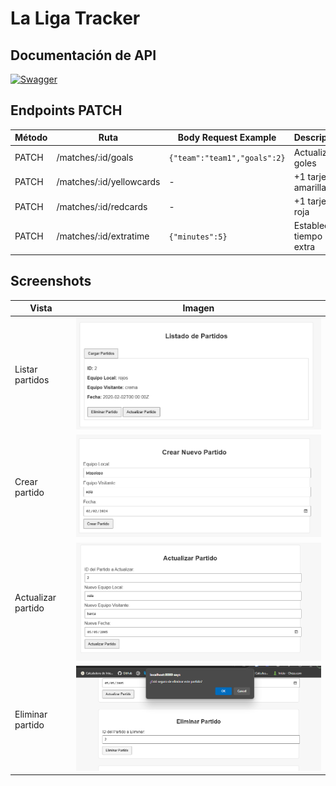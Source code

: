 # La Liga Tracker

## Documentación de API
[![Swagger](https://img.shields.io/badge/Swagger-Documentación-blue)](http://localhost:8080/swagger/index.html)


## Endpoints PATCH
| Método | Ruta                     | Body Request Example      | Descripción               |
|--------|--------------------------|---------------------------|---------------------------|
| PATCH  | /matches/:id/goals       | `{"team":"team1","goals":2}` | Actualiza goles           |
| PATCH  | /matches/:id/yellowcards | -                         | +1 tarjeta amarilla       |
| PATCH  | /matches/:id/redcards    | -                         | +1 tarjeta roja           |
| PATCH  | /matches/:id/extratime   | `{"minutes":5}`           | Establece tiempo extra    |

## Screenshots
| Vista          | Imagen                      |
|----------------|-----------------------------|
| Listar partidos | ![Listado](/ss/cargar.png)  |
| Crear partido  | ![Creación](/ss/crear.png)  |
| Actualizar partido  | ![Creación](/ss/update.png)  |
| Eliminar partido  | ![Creación](/ss/delete.png)  |
